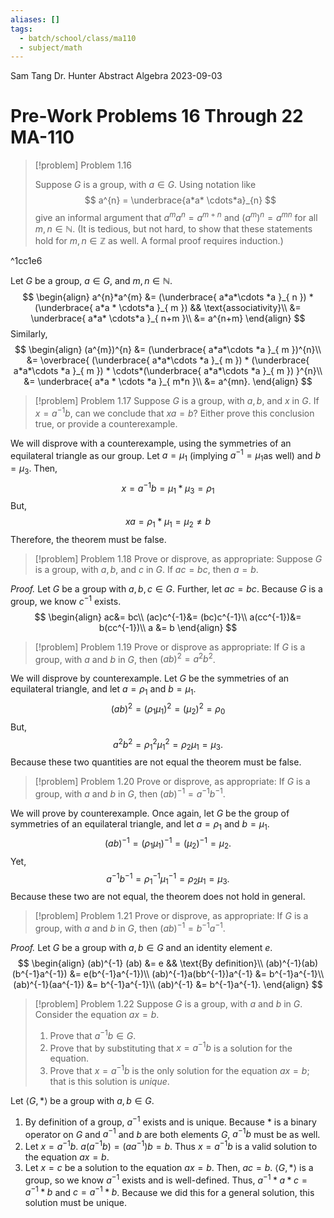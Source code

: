 ```yaml
---
aliases: []
tags:
  - batch/school/class/ma110
  - subject/math
---
```

Sam Tang
Dr. Hunter
Abstract Algebra
2023-09-03
# Pre-Work Problems 16 Through 22 MA-110

> [!problem] Problem 1.16
> 
> Suppose $G$ is a group, with $a \in G$. Using notation like
> $$
> a^{n} = \underbrace{a*a* \cdots*a}_{n}
> $$
> give an informal argument that $a^{m}a^{n}=a^{m+n}$ and $(a^{m})^{n}=a^{mn}$ for all $m,n \in \mathbb{N}$. (It is tedious, but not hard, to show that these statements hold for $m,n \in \mathbb{Z}$ as well. A formal proof requires induction.)

^1cc1e6

Let $G$ be a group, $a \in G$, and $m,n \in \mathbb{N}$.
$$
\begin{align}
a^{n}*a^{m} &= (\underbrace{ a*a*\cdots  *a }_{ n }) * (\underbrace{ a*a *  \cdots*a }_{ m }) && \text{associativity}\\
&= \underbrace{ a*a*  \cdots*a }_{ n+m }\\
&= a^{n+m}
\end{align}
$$
Similarly,
$$
\begin{align}
(a^{m})^{n} &= (\underbrace{ a*a*\cdots  *a }_{ m })^{n}\\
&= \overbrace{ (\underbrace{ a*a*\cdots  *a }_{ m }) * (\underbrace{ a*a*\cdots  *a }_{ m }) *  \cdots*(\underbrace{ a*a*\cdots  *a }_{ m }) }^{n}\\
&= \underbrace{ a*a *  \cdots *a }_{ m*n }\\
&= a^{mn}.
\end{align}
$$

> [!problem] Problem 1.17
> Suppose $G$ is a group, with $a,b,$ and $x$ in $G$. If $x=a^{-1}b$, can we conclude that $xa=b$? Either prove this conclusion true, or provide a counterexample.

We will disprove with a counterexample, using the symmetries of an equilateral triangle as our group. Let $a=\mu_{1}$ (implying $a^{-1}=\mu_{1}$as well) and $b=\mu_{3}$. Then, 
$$
x=a^{-1}b= \mu_{1} * \mu_{3} = \rho_{1}
$$
But,
$$
xa=\rho_{1} * \mu_{1} = \mu_{2} \neq b
$$
Therefore, the theorem must be false.

> [!problem] Problem 1.18
> Prove or disprove, as appropriate: Suppose $G$ is a group, with $a,b,$ and $c$ in $G$. If $ac=bc$, then $a=b$.

*Proof.* Let $G$ be a group with $a,b,c \in G$. Further, let $ac=bc$. Because $G$ is a group, we know $c^{-1}$ exists.
$$
\begin{align}
ac&= bc\\
(ac)c^{-1}&= (bc)c^{-1}\\
a(cc^{-1})&= b(cc^{-1})\\
a &= b
\end{align}
$$

> [!problem] Problem 1.19
> Prove or disprove as appropriate: If $G$ is a group, with $a$ and $b$ in $G$, then $(ab)^{2}=a^{2}b^{2}$.

We will disprove by counterexample. Let $G$ be the symmetries of an equilateral triangle, and let $a=\rho_{1}$ and $b=\mu_{1}$.
$$
(ab)^{2}=(\rho_{1}\mu_{1})^{2}=(\mu_{2})^{2}= \rho_{0}
$$
But,
$$
a^{2}b^{2} = \rho_{1}^{2}\mu_{1}^{2} = \rho_{2}\mu_{1}=\mu_{3}.
$$
Because these two quantities are not equal the theorem must be false.

> [!problem] Problem 1.20
> Prove or disprove, as appropriate: If $G$ is a group, with $a$ and $b$ in $G$, then $(ab)^{-1}=a^{-1}b^{-1}$.

We will prove by counterexample. Once again, let $G$ be the group of symmetries of an equilateral triangle, and let $a=\rho_{1}$ and $b=\mu_{1}$.
$$
(ab)^{-1}= (\rho_{1}\mu_{1})^{-1}= (\mu_{2})^{-1}=\mu_{2}.
$$
Yet,
$$
a^{-1}b^{-1} = \rho_{1}^{-1}\mu_{1}^{-1} = \rho_{2}\mu_{1} = \mu_{3}.
$$
Because these two are not equal, the theorem does not hold in general.

> [!problem] Problem 1.21
> Prove or disprove, as appropriate: If $G$ is a group, with $a$ and $b$ in $G$, then $(ab)^{-1}=b^{-1}a^{-1}$.

*Proof.* Let $G$ be a group with $a,b \in G$ and an identity element $e$.
$$
\begin{align}
(ab)^{-1} (ab) &= e && \text{By definition}\\
(ab)^{-1}(ab)(b^{-1}a^{-1}) &= e(b^{-1}a^{-1})\\
(ab)^{-1}a(bb^{-1})a^{-1} &= b^{-1}a^{-1}\\
(ab)^{-1}(aa^{-1}) &= b^{-1}a^{-1}\\
(ab)^{-1} &= b^{-1}a^{-1}.
\end{align}
$$

> [!problem] Problem 1.22
> Suppose $G$ is a group, with $a$ and $b$ in $G$. Consider the equation $ax=b$.
> 1. Prove that $a^{-1}b \in G$.
> 2. Prove that by substituting that $x=a^{-1}b$ is a solution for the equation.
> 3. Prove that $x=a^{-1}b$ is the only solution for the equation $ax=b$; that is this solution is *unique*.

Let $\langle G,*\rangle$ be a group with $a,b \in G$.

1. By definition of a group, $a^{-1}$ exists and is unique. Because $*$ is a binary operator on $G$ and $a^{-1}$ and $b$ are both elements $G$, $a^{-1}b$ must be as well.
2. Let $x =a^{-1}b$. $a(a^{-1}b)=(aa^{-1})b=b$. Thus $x=a^{-1}b$ is a valid solution to the equation $ax=b$.
3. Let $x=c$ be a solution to the equation $ax=b$. Then, $ac=b$. $\langle G,*\rangle$ is a group, so we know $a^{-1}$ exists and is well-defined. Thus, $a^{-1}*a*c=a^{-1}*b$ and $c=a^{-1}*b$. Because we did this for a general solution, this solution must be unique. 
